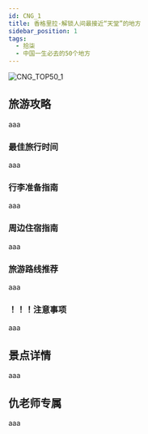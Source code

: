 ```yaml
---
id: CNG_1
title: 香格里拉-解锁人间最接近“天堂”的地方
sidebar_position: 1
tags:
  - 拾柒
  - 中国一生必去的50个地方
---
```

![CNG_TOP50_1](/img/love/CNG_TOP50/1.png)

## 旅游攻略

aaa

### 最佳旅行时间

aaa

### 行李准备指南

aaa

### 周边住宿指南

aaa

### 旅游路线推荐

aaa

### ！！！注意事项

aaa

## 景点详情

aaa

## 仇老师专属

aaa
